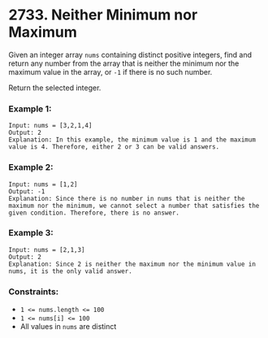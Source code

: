 # 2733. Neither Minimum nor Maximum

Given an integer array `nums` containing distinct positive integers, find and return any number from the array that is neither the minimum nor the maximum value in the array, or `-1` if there is no such number.

Return the selected integer.

### Example 1:

```
Input: nums = [3,2,1,4]
Output: 2
Explanation: In this example, the minimum value is 1 and the maximum value is 4. Therefore, either 2 or 3 can be valid answers.
```

### Example 2:

```
Input: nums = [1,2]
Output: -1
Explanation: Since there is no number in nums that is neither the maximum nor the minimum, we cannot select a number that satisfies the given condition. Therefore, there is no answer.
```

### Example 3:

```
Input: nums = [2,1,3]
Output: 2
Explanation: Since 2 is neither the maximum nor the minimum value in nums, it is the only valid answer.
```

### Constraints:

- `1 <= nums.length <= 100`
- `1 <= nums[i] <= 100`
- All values in `nums` are distinct
